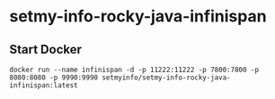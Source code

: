 # setmy-info-rocky-java-infinispan

## Start Docker

    docker run --name infinispan -d -p 11222:11222 -p 7800:7800 -p 8080:8080 -p 9990:9990 setmyinfo/setmy-info-rocky-java-infinispan:latest
